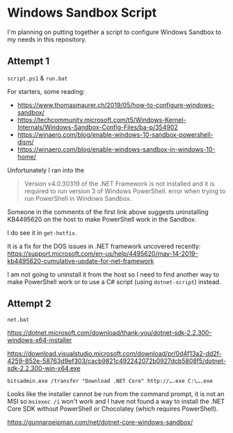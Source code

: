 # Windows Sandbox Script

I'm planning on putting together a script to configure Windows Sandbox to my
needs in this repository.

## Attempt 1

`script.ps1` & `run.bat`

For starters, some reading:

- https://www.thomasmaurer.ch/2019/05/how-to-configure-windows-sandbox/
- https://techcommunity.microsoft.com/t5/Windows-Kernel-Internals/Windows-Sandbox-Config-Files/ba-p/354902
- https://winaero.com/blog/enable-windows-10-sandbox-powershell-dism/
- https://winaero.com/blog/enable-windows-sandbox-in-windows-10-home/

Unfortunately I ran into the
> Version v4.0.30319 of the .NET Framework is not installed and it is required to run version 3 of Windows PowerShell.
error when trying to run PowerShell in Windows Sandbox.

Someone in the comments of the first link above suggests uninstalling KB4495620
on the host to make PowerShell work in the Sandbox.

I do see it in `get-hotfix`.

It is a fix for the DOS issues in .NET framework uncovered recently:
https://support.microsoft.com/en-us/help/4495620/may-14-2019-kb4495620-cumulative-update-for-net-framework

I am not going to uninstall it from the host so I need to find another way to
make PowerShell work or to use a C# script (using `dotnet-script`) instead.

## Attempt 2

`net.bat`

https://dotnet.microsoft.com/download/thank-you/dotnet-sdk-2.2.300-windows-x64-installer

https://download.visualstudio.microsoft.com/download/pr/0d4f13a2-dd2f-4259-852e-58763d9ef303/cacb9821c492242072b0927dcb5808f5/dotnet-sdk-2.2.300-win-x64.exe

`bitsadmin.exe /transfer "Download .NET Core" http://….exe C:\….exe`

Looks like the installer cannot be run from the command prompt, it is not an MSI
so `msiexec /i` won't work and I have not found a way to install the .NET Core
SDK without PowerShell or Chocolatey (which requires PowerShell).

https://gunnarpeipman.com/net/dotnet-core-windows-sandbox/
